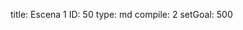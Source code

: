title:          Escena 1
ID:             50
type:           md
compile:        2
setGoal:        500



